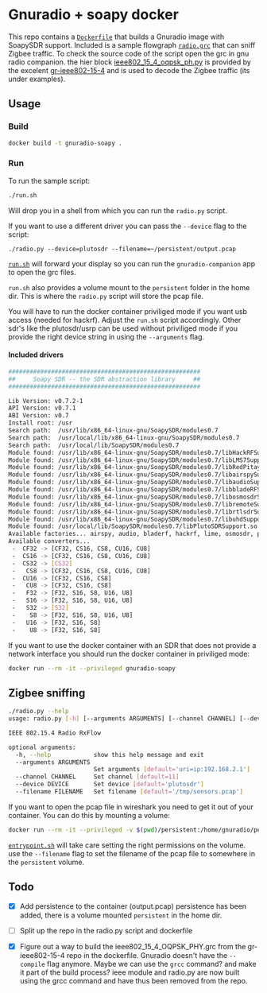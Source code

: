 # Gnuradio + soapy docker
This repo contains a [`Dockerfile`](Dockerfile) that builds a Gnuradio image with SoapySDR support.
Included is a sample flowgraph [`radio.grc`](radio.grc) that can sniff Zigbee traffic. To check the source code of the script open the grc in gnu radio companion.
the hier block [ieee802_15_4_oqpsk_ph.py](https://github.com/bastibl/gr-ieee802-15-4/blob/maint-3.10/examples/ieee802_15_4_OQPSK_PHY.grc) is provided by the excelent [gr-ieee802-15-4](https://github.com/bastibl/gr-ieee802-15-4) and is used to decode the Zigbee traffic (its under examples).

## Usage
### Build
```bash
docker build -t gnuradio-soapy .
```

### Run
To run the sample script:
```bash
./run.sh
```
Will drop you in a shell from which you can run the `radio.py` script.

If you want to use a different driver you can pass the `--device` flag to the script:
```
./radio.py --device=plutosdr --filename=~/persistent/output.pcap
```

[`run.sh`](run.sh) will forward your display so you can run the `gnuradio-companion` app to open the grc files.

`run.sh` also provides a volume mount to the `persistent` folder in the home dir. This is where the `radio.py` script will store the pcap file.

You will have to run the docker container priviliged mode if you want usb access (needed for hackrf).
Adjust the `run.sh` script accordingly. Other sdr's like the plutosdr/usrp can be used without priviliged mode if you provide the right device string in using the `--arguments` flag.

#### Included drivers
```bash
######################################################
##     Soapy SDR -- the SDR abstraction library     ##
######################################################

Lib Version: v0.7.2-1
API Version: v0.7.1
ABI Version: v0.7
Install root: /usr
Search path:  /usr/lib/x86_64-linux-gnu/SoapySDR/modules0.7
Search path:  /usr/local/lib/x86_64-linux-gnu/SoapySDR/modules0.7                (missing)
Search path:  /usr/local/lib/SoapySDR/modules0.7
Module found: /usr/lib/x86_64-linux-gnu/SoapySDR/modules0.7/libHackRFSupport.so  (0.3.3)
Module found: /usr/lib/x86_64-linux-gnu/SoapySDR/modules0.7/libLMS7Support.so    (20.01.0)
Module found: /usr/lib/x86_64-linux-gnu/SoapySDR/modules0.7/libRedPitaya.so      (0.1.1)
Module found: /usr/lib/x86_64-linux-gnu/SoapySDR/modules0.7/libairspySupport.so  (0.1.2)
Module found: /usr/lib/x86_64-linux-gnu/SoapySDR/modules0.7/libaudioSupport.so   (0.1.1)
Module found: /usr/lib/x86_64-linux-gnu/SoapySDR/modules0.7/libbladeRFSupport.so (0.4.1)
Module found: /usr/lib/x86_64-linux-gnu/SoapySDR/modules0.7/libosmosdrSupport.so (0.2.5)
Module found: /usr/lib/x86_64-linux-gnu/SoapySDR/modules0.7/libremoteSupport.so  (0.5.1)
Module found: /usr/lib/x86_64-linux-gnu/SoapySDR/modules0.7/librtlsdrSupport.so  (0.3.0)
Module found: /usr/lib/x86_64-linux-gnu/SoapySDR/modules0.7/libuhdSupport.so     (0.3.6)
Module found: /usr/local/lib/SoapySDR/modules0.7/libPlutoSDRSupport.so           (0.2.1-a07c372)
Available factories... airspy, audio, bladerf, hackrf, lime, osmosdr, plutosdr, redpitaya, remote, rtlsdr, uhd
Available converters...
 -  CF32 -> [CF32, CS16, CS8, CU16, CU8]
 -  CS16 -> [CF32, CS16, CS8, CU16, CU8]
 -  CS32 -> [CS32]
 -   CS8 -> [CF32, CS16, CS8, CU16, CU8]
 -  CU16 -> [CF32, CS16, CS8]
 -   CU8 -> [CF32, CS16, CS8]
 -   F32 -> [F32, S16, S8, U16, U8]
 -   S16 -> [F32, S16, S8, U16, U8]
 -   S32 -> [S32]
 -    S8 -> [F32, S16, S8, U16, U8]
 -   U16 -> [F32, S16, S8]
 -    U8 -> [F32, S16, S8]
```

If you want to use the docker container with an SDR that does not provide a network interface you should run the docker container in priviliged mode:
```bash
docker run --rm -it --privileged gnuradio-soapy
```

## Zigbee sniffing
```bash
./radio.py --help
usage: radio.py [-h] [--arguments ARGUMENTS] [--channel CHANNEL] [--device DEVICE] [--filename FILENAME]

IEEE 802.15.4 Radio RxFlow

optional arguments:
  -h, --help            show this help message and exit
  --arguments ARGUMENTS
                        Set arguments [default='uri=ip:192.168.2.1']
  --channel CHANNEL     Set channel [default=11]
  --device DEVICE       Set device [default='plutosdr']
  --filename FILENAME   Set filename [default='/tmp/sensors.pcap']

```

If you want to open the pcap file in wireshark you need to get it out of your container. You can do this by mounting a volume:
```bash
docker run --rm -it --privileged -v $(pwd)/persistent:/home/gnuradio/persistent gnuradio-soapy
```
[`entrypoint.sh`](entrypoint.sh) will take care setting the right permissions on the volume.
use the `--filename` flag to set the filename of the pcap file to somewhere in the `persistent` volume.


## Todo
- [x] Add persistence to the container (output.pcap) persistence has been added, there is a volume mounted `persistent` in the home dir.
- [ ] Split up the repo in the radio.py script and dockerfile
- [x] Figure out a way to build the ieee802_15_4_OQPSK_PHY.grc from the gr-ieee802-15-4 repo in the dockerfile. Gnuradio doesn't have the `--compile` flag anymore. Maybe we can use the `grcc` command? and make it part of the build process? ieee module and radio.py are now built using the grcc command and have thus been removed from the repo.


